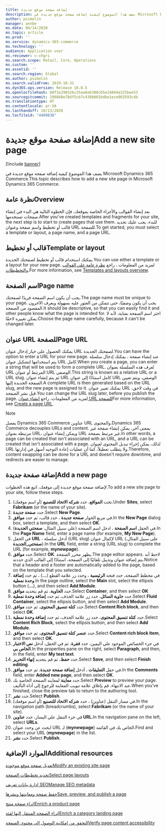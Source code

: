 ```yaml
---
title: إضافة صفحة موقع جديدة
description: يصف هذا الموضوع كيفية إضافة صفحة موقع جديدة في Microsoft Dynamics 365 Commerce.
author: psimolin
manager: annbe
ms.date: 04/14/2020
ms.topic: article
ms.prod: ''
ms.service: dynamics-365-commerce
ms.technology: ''
audience: Application user
ms.reviewer: v-chgri
ms.search.scope: Retail, Core, Operations
ms.custom: ''
ms.assetid: ''
ms.search.region: Global
ms.author: psimolin
ms.search.validFrom: 2019-10-31
ms.dyn365.ops.version: Release 10.0.5
ms.openlocfilehash: b0f1e290526c25aa6e6300c65e24044a325bee53
ms.sourcegitcommit: 199848e78df5cb7c439b001bdbe1ece963593cdb
ms.translationtype: HT
ms.contentlocale: ar-SA
ms.lasthandoff: 10/13/2020
ms.locfileid: "4409838"
---
```

# <a name="add-a-new-site-page"></a><span data-ttu-id="5028d-103">إضافة صفحة موقع جديدة</span><span class="sxs-lookup"><span data-stu-id="5028d-103">Add a new site page</span></span>


[!include [banner](includes/banner.md)]

<span data-ttu-id="5028d-104">يصف هذا الموضوع كيفية إضافة صفحة موقع جديدة في Microsoft Dynamics 365 Commerce.</span><span class="sxs-lookup"><span data-stu-id="5028d-104">This topic describes how to add a new site page in Microsoft Dynamics 365 Commerce.</span></span>

## <a name="overview"></a><span data-ttu-id="5028d-105">نظرة عامة</span><span class="sxs-lookup"><span data-stu-id="5028d-105">Overview</span></span>

<span data-ttu-id="5028d-106">بعد إنشاء القوالب والأجزاء الخاصة بموقعك، فإن الخطوة التالية هي البدء في إنشاء صفحات تستخدمها.</span><span class="sxs-lookup"><span data-stu-id="5028d-106">After you've created templates and fragments for your site, the next step is to start to create pages that use them.</span></span> <span data-ttu-id="5028d-107">للبدء، يجب عليك تحديد قالب أو تخطيط واسم صفحة وعنوان URL للصفحة.</span><span class="sxs-lookup"><span data-stu-id="5028d-107">To get started, you must select a template or layout, a page name, and a page URL.</span></span>

## <a name="template-or-layout"></a><span data-ttu-id="5028d-108">قالب أو تخطيط</span><span class="sxs-lookup"><span data-stu-id="5028d-108">Template or layout</span></span>

<span data-ttu-id="5028d-109">يمكنك استخدام قالب أو تخطيط لصفحتك الجديدة.</span><span class="sxs-lookup"><span data-stu-id="5028d-109">You can use either a template or a layout for your new page.</span></span> <span data-ttu-id="5028d-110">لمزيد من المعلومات ، راجع [نظرة عامة على القوالب والتخطيطات](templates-layouts-overview.md).</span><span class="sxs-lookup"><span data-stu-id="5028d-110">For more information, see [Templates and layouts overview](templates-layouts-overview.md).</span></span>

## <a name="page-name"></a><span data-ttu-id="5028d-111">اسم الصفحة</span><span class="sxs-lookup"><span data-stu-id="5028d-111">Page name</span></span>

<span data-ttu-id="5028d-112">يجب أن يكون اسم الصفحة فريدًا لصفحتك.</span><span class="sxs-lookup"><span data-stu-id="5028d-112">The page name must be unique to your page.</span></span> <span data-ttu-id="5028d-113">يجب أن يكون وصفيًا، حتى تتمكن من العثور عليه بسهولة ويعرف الآخرون المقصود من الصفحة.</span><span class="sxs-lookup"><span data-stu-id="5028d-113">It should be descriptive, so that you can easily find it and other people know what the page is intended for.</span></span> <span data-ttu-id="5028d-114">اختر اسم الصفحة بعناية، لأنه لا يمكن تغييره لاحقًا.</span><span class="sxs-lookup"><span data-stu-id="5028d-114">Choose the page name carefully, because it can't be changed later.</span></span>

## <a name="page-url"></a><span data-ttu-id="5028d-115">عنوان URL للصفحة</span><span class="sxs-lookup"><span data-stu-id="5028d-115">Page URL</span></span>

<span data-ttu-id="5028d-116">يمكنك الحصول على خيار إدخال عنوان URL لصفحتك الجديدة.</span><span class="sxs-lookup"><span data-stu-id="5028d-116">You can have the option to enter a URL for your new page.</span></span> <span data-ttu-id="5028d-117">عند إنشاء صفحة ، يمكنك إدخال سلسلة يتم استخدامها لتشكيل عنوان URL كامل.</span><span class="sxs-lookup"><span data-stu-id="5028d-117">When you create a page, you can enter a string that will be used to form a complete URL.</span></span> <span data-ttu-id="5028d-118">تُعرف هذه السلسلة بعنوان URL المرتبط أو عنوان URL الوصفي.</span><span class="sxs-lookup"><span data-stu-id="5028d-118">This string is known as a relative URL or a URL slug.</span></span> <span data-ttu-id="5028d-119">ثم يتم إنشاء عنوان URL كامل استنادًا إلى عنوان URL الوصفي، ويتم تعيين الصفحة الجديدة إليها.</span><span class="sxs-lookup"><span data-stu-id="5028d-119">A complete URL is then generated based on the URL slug, and the new page is assigned to it.</span></span> <span data-ttu-id="5028d-120">يمكنك تغيير عنوان URL في وقت لاحق، قبل نشر الصفحة.</span><span class="sxs-lookup"><span data-stu-id="5028d-120">You can change the URL slug later, before you publish the page.</span></span> <span data-ttu-id="5028d-121">لمزيد من المعلومات، راجع [إنشاء عنوان URL للصفحة](create-page-URL.md)</span><span class="sxs-lookup"><span data-stu-id="5028d-121">For more information, see [Create a page URL](create-page-URL.md).</span></span>

> [!NOTE]
> <span data-ttu-id="5028d-122">يفصل Dynamics 365 Commerce عناوين URL والمحتوى.</span><span class="sxs-lookup"><span data-stu-id="5028d-122">Dynamics 365 Commerce decouples URLs and content.</span></span> <span data-ttu-id="5028d-123">بمعنى آخر، يمكن إنشاء صفحة غير مرتبطة بعنوان URL، ويمكن إنشاء عنوان URL غير مرتبط بصفحة.</span><span class="sxs-lookup"><span data-stu-id="5028d-123">In other words, a page can be created that isn't associated with an URL, and a URL can be created that isn't associated with a page.</span></span> <span data-ttu-id="5028d-124">لذلك، يمكن إجراء تبديل المحتوى لعنوان URL ولا يتطلب تعطيلاً، كما أن عمليات إعادة التوجيه أسهل في إدارتها.</span><span class="sxs-lookup"><span data-stu-id="5028d-124">Therefore, content swapping can be done for a URL and doesn't require downtime, and redirects are easier to manage.</span></span>

## <a name="add-a-new-page"></a><span data-ttu-id="5028d-125">إضافة صفحة جديدة</span><span class="sxs-lookup"><span data-stu-id="5028d-125">Add a new page</span></span>

<span data-ttu-id="5028d-126">لإضافة صفحة موقع جديدة إلى موقعك، اتبع هذه الخطوات.</span><span class="sxs-lookup"><span data-stu-id="5028d-126">To add a new site page to your site, follow these steps.</span></span>

1. <span data-ttu-id="5028d-127">تحت **المواقع**، حدد **شركه الاتحاد للتصنيع** (أو اسم موقعك).</span><span class="sxs-lookup"><span data-stu-id="5028d-127">Under **Sites**, select **Fabrikam** (or the name of your site).</span></span>
1. <span data-ttu-id="5028d-128">حدد **صفحة جديدة**.</span><span class="sxs-lookup"><span data-stu-id="5028d-128">Select **New Page**.</span></span>
1. <span data-ttu-id="5028d-129">في مربع الحوار **صفحة جديدة** ، حدد قالب، ثم حدد **موافق**.</span><span class="sxs-lookup"><span data-stu-id="5028d-129">In the **New Page** dialog box, select a template, and then select **OK**.</span></span>
1. <span data-ttu-id="5028d-130">في الحقل **اسم الصفحة** ، ادخل اسم الصفحة (علي سبيل المثال، **صفحتي الجديدة**).</span><span class="sxs-lookup"><span data-stu-id="5028d-130">In the **Page Name** field, enter a page name (for example, **My New Page**).</span></span>
1. <span data-ttu-id="5028d-131">في الحقل **URL** ، أدخل سلسلة (URL slug) لإكمال عنوان URL (على سبيل المثال، **صفحتي_الجديدة**).</span><span class="sxs-lookup"><span data-stu-id="5028d-131">In the **URL** field, enter a string (URL slug) to complete the URL (for example, **mynewpage**).</span></span>
1. <span data-ttu-id="5028d-132">حدد **موافق**.</span><span class="sxs-lookup"><span data-stu-id="5028d-132">Select **OK**.</span></span> <span data-ttu-id="5028d-133">يظهر محرر الصفحة.</span><span class="sxs-lookup"><span data-stu-id="5028d-133">The page editor appears.</span></span> <span data-ttu-id="5028d-134">لاحظ أنه يتم إضافة عنوان وتذييل تلقائيًا إلى الصفحة، استنادًا إلى القالب الذي حددته.</span><span class="sxs-lookup"><span data-stu-id="5028d-134">Notice that a header and a footer are automatically added to the page, based on the template that you selected.</span></span>
1. <span data-ttu-id="5028d-135">في مخطط الصفحة، حدد فتحة **الرئيسية** ، وحدد زر علامة القطع (**...**) ، ثم حدد **إضافة وحدة نمطية**.</span><span class="sxs-lookup"><span data-stu-id="5028d-135">In the page outline, select the **Main** slot, select the ellipsis button (**...**), and then select **Add Module**.</span></span>
1. <span data-ttu-id="5028d-136">حدد **الحاوية**، ثم قم بتحديد **موافق**.</span><span class="sxs-lookup"><span data-stu-id="5028d-136">Select **Container**, and then select **OK**</span></span>
1. <span data-ttu-id="5028d-137">حدد **حاوية السائل**، حدد زر علامة الحذف، ثم حدد **‏‫إضافة وحدة نمطية**‬.</span><span class="sxs-lookup"><span data-stu-id="5028d-137">Select **Fluid Container**, select the ellipsis button, and then select **Add Module**.</span></span>
1. <span data-ttu-id="5028d-138">حدد **كتلة تنسيق المحتوى**، ثم حدد **موافق**.</span><span class="sxs-lookup"><span data-stu-id="5028d-138">Select **Content Rich block**, and then select **OK**.</span></span>
1. <span data-ttu-id="5028d-139">حدد **كتلة تنسيق المحتوى**، حدد زر علامة الحذف، ثم حدد **‏‫إضافة وحدة نمطية**‬.</span><span class="sxs-lookup"><span data-stu-id="5028d-139">Select **Content Rich Block**, select the ellipsis button, and then select **Add Module**.</span></span>
1. <span data-ttu-id="5028d-140">حدد **عنصر كتلة تنسيق المحتوى**، ثم حدد **موافق**.</span><span class="sxs-lookup"><span data-stu-id="5028d-140">Select **Content rich block item**, and then select **OK**.</span></span>
1. <span data-ttu-id="5028d-141">في جزء الخصائص الموجود علي اليمين، حدد **فقرة**، ثم في الحقل، أدخل **نص الاختبار الخاص بي**.</span><span class="sxs-lookup"><span data-stu-id="5028d-141">In the properties pane on the right, select **Paragraph**, and then, in the field, enter **My test text**.</span></span>
1. <span data-ttu-id="5028d-142">حدد **حفظ**، ثم قم بتحديد **إنهاء التحرير**.</span><span class="sxs-lookup"><span data-stu-id="5028d-142">Select **Save**, and then select **Finish editing**.</span></span>
1. <span data-ttu-id="5028d-143">في حقل **التعليقات** ، أدخل **إضافة صفحة جديدة**، ثم حدد **موافق**.</span><span class="sxs-lookup"><span data-stu-id="5028d-143">In the **Comments** field, enter **Added new page**, and then select **OK**.</span></span>
1. <span data-ttu-id="5028d-144">حدد **معاينة** لمعاينه الصفحة الخاصة بك.</span><span class="sxs-lookup"><span data-stu-id="5028d-144">Select **Preview** to preview your page.</span></span> <span data-ttu-id="5028d-145">عند الانتهاء، قم بإغلاق علامة تبويب المعاينة للرجوع إلى أداة التأليف.</span><span class="sxs-lookup"><span data-stu-id="5028d-145">When you've finished, close the preview tab to return to the authoring tool.</span></span>
1. <span data-ttu-id="5028d-146">حدد **نشر**.</span><span class="sxs-lookup"><span data-stu-id="5028d-146">Select **Publish**.</span></span>
1. <span data-ttu-id="5028d-147">في مسار التنقل (عناوين) ، حدد **شركه الاتحاد للتصنيع** (أو اسم موقعك).</span><span class="sxs-lookup"><span data-stu-id="5028d-147">In the navigation path (breadcrumbs), select **Fabrikam** (or the name of your site).</span></span>
1. <span data-ttu-id="5028d-148">في جزء التنقل علي اليسار، حدد **عناوين URL**.</span><span class="sxs-lookup"><span data-stu-id="5028d-148">In the navigation pane on the left, select **URLs**.</span></span>
1. <span data-ttu-id="5028d-149">ابحث عن وحدد عنوان URL لـ (**mynewpage**) الخاص بك في القائمة.</span><span class="sxs-lookup"><span data-stu-id="5028d-149">Find and select your URL (**mynewpage**) in the list.</span></span>
1. <span data-ttu-id="5028d-150">حدد **نشر**.</span><span class="sxs-lookup"><span data-stu-id="5028d-150">Select **Publish**.</span></span>

## <a name="additional-resources"></a><span data-ttu-id="5028d-151">الموارد الإضافية</span><span class="sxs-lookup"><span data-stu-id="5028d-151">Additional resources</span></span>

[<span data-ttu-id="5028d-152">تعديل صفحة موقع موجودة</span><span class="sxs-lookup"><span data-stu-id="5028d-152">Modify an existing site page</span></span>](modify-existing-page.md)

[<span data-ttu-id="5028d-153">تحديد تخطيطات الصفحة</span><span class="sxs-lookup"><span data-stu-id="5028d-153">Select page layouts</span></span>](select-page-layouts.md)

[<span data-ttu-id="5028d-154">إدارة بيانات تعريف SEO</span><span class="sxs-lookup"><span data-stu-id="5028d-154">Manage SEO metadata</span></span>](manage-seo-metadata.md)

[<span data-ttu-id="5028d-155">حفظ صفحة ومعاينتها ونشرها</span><span class="sxs-lookup"><span data-stu-id="5028d-155">Save, preview, and publish a page</span></span>](save-preview-publish-page.md)

[<span data-ttu-id="5028d-156">إثراء صفحة منتج</span><span class="sxs-lookup"><span data-stu-id="5028d-156">Enrich a product page</span></span>](enrich-product-page.md)

[<span data-ttu-id="5028d-157">إثراء الصفحة المنتقل إليها‬ لفئة</span><span class="sxs-lookup"><span data-stu-id="5028d-157">Enrich a category landing page</span></span>](enrich-category-page.md)

[<span data-ttu-id="5028d-158">التحقق من إمكانية الوصول إلى محتوي الصفحة</span><span class="sxs-lookup"><span data-stu-id="5028d-158">Verify page content accessibility</span></span>](verify-accessibility.md)
